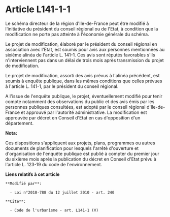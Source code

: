 # Article L141-1-1

Le schéma directeur de la région d'Ile-de-France peut être modifié à l'initiative du président du conseil régional ou de
l'Etat, à condition que la modification ne porte pas atteinte à l'économie générale du schéma. 

Le projet de modification, élaboré par le président du conseil régional en association avec l'Etat, est soumis pour avis aux
personnes mentionnées au sixième alinéa de l'article L. 141-1. Ces avis sont réputés favorables s'ils n'interviennent pas
dans un délai de trois mois après transmission du projet de modification. 

Le projet de modification, assorti des avis prévus à l'alinéa précédent, est soumis à enquête publique, dans les mêmes
conditions que celles prévues à l'article L. 141-1, par le président du conseil régional. 

A l'issue de l'enquête publique, le projet, éventuellement modifié pour tenir compte notamment des observations du public et
des avis émis par les personnes publiques consultées, est adopté par le conseil régional d'Ile-de-France et approuvé par
l'autorité administrative. La modification est approuvée par décret en Conseil d'Etat en cas d'opposition d'un département.

**Nota:**

Ces dispositions s'appliquent aux projets, plans, programmes ou autres documents de planification pour lesquels l'arrêté
d'ouverture et d'organisation de l'enquête publique est publié à compter du premier jour du sixième mois après la publication
du décret en Conseil d'Etat prévu à l'article L. 123-19 du code de l'environnement.

**Liens relatifs à cet article**

	**Modifié par**:

	  - Loi n°2010-788 du 12 juillet 2010 - art. 240

	**Cite**:

	  - Code de l'urbanisme - art. L141-1 (V)
